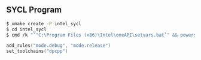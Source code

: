 ## SYCL Program
```bash
$ xmake create -P intel_sycl
$ cd intel_sycl
$ cmd /k "`"C:\Program Files (x86)\Intel\oneAPI\setvars.bat`" && powershell"
```
```lua
add_rules("mode.debug", "mode.release")
set_toolchains("dpcpp")
